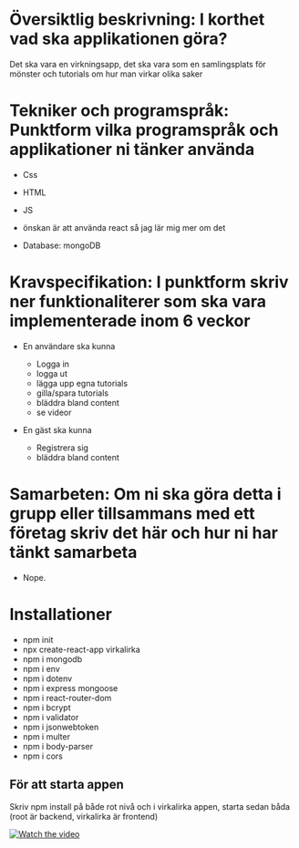 # Översiktlig beskrivning: I korthet vad ska applikationen göra?
Det ska vara en virkningsapp, det ska vara som en samlingsplats för mönster och tutorials om hur man virkar olika saker

# Tekniker och programspråk: Punktform vilka programspråk och applikationer ni tänker använda
- Css
- HTML
- JS
- önskan är att använda react så jag lär mig mer om det

- Database: mongoDB

# Kravspecifikation: I punktform skriv ner funktionaliterer som ska vara implementerade inom 6 veckor
- En användare ska kunna 
    - Logga in
    - logga ut
    - lägga upp egna tutorials
    - gilla/spara tutorials
    - bläddra bland content
    - se videor

- En gäst ska kunna
    - Registrera sig
    - bläddra bland content

# Samarbeten: Om ni ska göra detta i grupp eller tillsammans med ett företag skriv det här och hur ni har tänkt samarbeta
 - Nope.

 # Installationer 
 - npm init
 - npx create-react-app virkalirka
 - npm i mongodb
 - npm i env
 - npm i dotenv
 - npm i express mongoose
 - npm i react-router-dom
 - npm i bcrypt
 - npm i validator
 - npm i jsonwebtoken
 - npm i multer
 - npm i body-parser
 - npm i cors


## För att starta appen
 Skriv npm install på både rot nivå och i virkalirka appen, starta sedan båda 
 (root är backend, virkalirka är frontend)
 
[![Watch the video](https://i.imgur.com/vKb2F1B.png)](https://www.youtube.com/watch?v=Xm1grRL9lKA)
 
